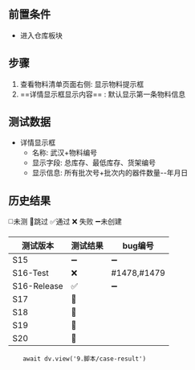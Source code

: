 
## 前置条件

- 进入仓库板块

## 步骤

1. 查看物料清单页面右侧: 显示物料提示框
2. ==详情显示框显示内容== : 默认显示第一条物料信息

## 测试数据

- 详情显示框
	- 名称: 武汉+物料编号
	- 显示字段: 总库存、最低库存、货架编号
	- 显示信息: 所有批次号+批次内的器件数量--年月日

## 历史结果
 ◻️未测    🚫跳过     ✅通过    ❌ 失败     ➖未创建
 
| 测试版本 | 测试结果 | bug编号 |
| ---- | ---- | ---- |
| S15 | ➖ | ➖ |
| S16-Test | ❌ | #1478,#1479 |
| S16-Release | ✅ | ➖ |
| S17 | 🚫 |  |
| S18 | 🚫 |  |
| S19 | 🚫 |  |
| S20 | 🚫 |  |

```dataviewjs
    await dv.view('9.脚本/case-result')
```
